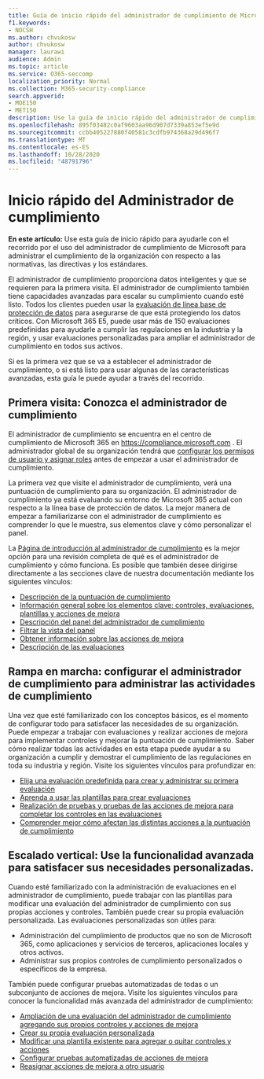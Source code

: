 ```yaml
---
title: Guía de inicio rápido del administrador de cumplimiento de Microsoft
f1.keywords:
- NOCSH
ms.author: chvukosw
author: chvukosw
manager: laurawi
audience: Admin
ms.topic: article
ms.service: O365-seccomp
localization_priority: Normal
ms.collection: M365-security-compliance
search.appverid:
- MOE150
- MET150
description: Use la guía de inicio rápido del administrador de cumplimiento para ayudarle en el recorrido de la comprensión, la configuración y el uso del administrador de cumplimiento.
ms.openlocfilehash: 895f03482c0af9603aa96d907d7339a853ef5e9d
ms.sourcegitcommit: ccbb405227880f40581c3cdfb974368a29d496f7
ms.translationtype: MT
ms.contentlocale: es-ES
ms.lasthandoff: 10/28/2020
ms.locfileid: "48791796"
---
```

# <a name="compliance-manager-quickstart"></a>Inicio rápido del Administrador de cumplimiento

**En este artículo:** Use esta guía de inicio rápido para ayudarle con el recorrido por el uso del administrador de cumplimiento de Microsoft para administrar el cumplimiento de la organización con respecto a las normativas, las directivas y los estándares.

El administrador de cumplimiento proporciona datos inteligentes y que se requieren para la primera visita. El administrador de cumplimiento también tiene capacidades avanzadas para escalar su cumplimiento cuando esté listo. Todos los clientes pueden usar la [evaluación de línea base de protección de datos](compliance-manager-assessments.md#data-protection-baseline-default-assessment) para asegurarse de que está protegiendo los datos críticos. Con Microsoft 365 E5, puede usar más de 150 evaluaciones predefinidas para ayudarle a cumplir las regulaciones en la industria y la región, y usar evaluaciones personalizadas para ampliar el administrador de cumplimiento en todos sus activos.

Si es la primera vez que se va a establecer el administrador de cumplimiento, o si está listo para usar algunas de las características avanzadas, esta guía le puede ayudar a través del recorrido.

## <a name="first-visit-get-to-know-compliance-manager"></a>Primera visita: Conozca el administrador de cumplimiento

El administrador de cumplimiento se encuentra en el centro de cumplimiento de Microsoft 365 en https://compliance.microsoft.com . El administrador global de su organización tendrá que [configurar los permisos de usuario y asignar roles](compliance-manager-setup.md#set-user-permissions-and-assign-roles) antes de empezar a usar el administrador de cumplimiento.

La primera vez que visite el administrador de cumplimiento, verá una puntuación de cumplimiento para su organización. El administrador de cumplimiento ya está evaluando su entorno de Microsoft 365 actual con respecto a la línea base de protección de datos. La mejor manera de empezar a familiarizarse con el administrador de cumplimiento es comprender lo que le muestra, sus elementos clave y cómo personalizar el panel.

La [Página de introducción al administrador de cumplimiento](compliance-manager.md) es la mejor opción para una revisión completa de qué es el administrador de cumplimiento y cómo funciona. Es posible que también desee dirigirse directamente a las secciones clave de nuestra documentación mediante los siguientes vínculos:

- [Descripción de la puntuación de cumplimiento](compliance-manager.md#understanding-your-compliance-score)
- [Información general sobre los elementos clave: controles, evaluaciones, plantillas y acciones de mejora](compliance-manager.md#key-elements-controls-assessments-templates-improvement-actions)
- [Descripción del panel del administrador de cumplimiento](compliance-manager-setup.md#understand-the-compliance-manager-dashboard)
- [Filtrar la vista del panel](compliance-manager-setup.md#filtering-your-dashboard-view)
- [Obtener información sobre las acciones de mejora](compliance-manager-setup.md#improvement-actions-page)
- [Descripción de las evaluaciones](compliance-manager.md#assessments)

## <a name="ramping-up-configure-compliance-manager-to-manage-your-compliance-activities"></a>Rampa en marcha: configurar el administrador de cumplimiento para administrar las actividades de cumplimiento

Una vez que esté familiarizado con los conceptos básicos, es el momento de configurar todo para satisfacer las necesidades de su organización. Puede empezar a trabajar con evaluaciones y realizar acciones de mejora para implementar controles y mejorar la puntuación de cumplimiento. Saber cómo realizar todas las actividades en esta etapa puede ayudar a su organización a cumplir y demostrar el cumplimiento de las regulaciones en toda su industria y región. Visite los siguientes vínculos para profundizar en:

- [Elija una evaluación predefinida para crear y administrar su primera evaluación](compliance-manager-assessments.md)
- [Aprenda a usar las plantillas para crear evaluaciones](compliance-manager-templates.md)
- [Realización de pruebas y pruebas de las acciones de mejora para completar los controles en las evaluaciones](compliance-manager-improvement-actions.md)
- [Comprender mejor cómo afectan las distintas acciones a la puntuación de cumplimiento](compliance-score-calculation.md)

## <a name="scaling-up-use-advanced-functionality-to-meet-your-custom-needs"></a>Escalado vertical: Use la funcionalidad avanzada para satisfacer sus necesidades personalizadas.

Cuando esté familiarizado con la administración de evaluaciones en el administrador de cumplimiento, puede trabajar con las plantillas para modificar una evaluación del administrador de cumplimiento con sus propias acciones y controles. También puede crear su propia evaluación personalizada. Las evaluaciones personalizadas son útiles para:

- Administración del cumplimiento de productos que no son de Microsoft 365, como aplicaciones y servicios de terceros, aplicaciones locales y otros activos.
- Administrar sus propios controles de cumplimiento personalizados o específicos de la empresa.

También puede configurar pruebas automatizadas de todas o un subconjunto de acciones de mejora. Visite los siguientes vínculos para conocer la funcionalidad más avanzada del administrador de cumplimiento:

- [Ampliación de una evaluación del administrador de cumplimiento agregando sus propios controles y acciones de mejora](compliance-manager-assessments.md#extend-a-pre-built-assessment)
- [Crear su propia evaluación personalizada](compliance-manager-assessments.md#create-your-own-custom-assessment)
- [Modificar una plantilla existente para agregar o quitar controles y acciones](compliance-manager-templates.md#modify-a-template)
- [Configurar pruebas automatizadas de acciones de mejora](compliance-manager-setup.md#set-up-automated-testing)
- [Reasignar acciones de mejora a otro usuario](compliance-manager-setup.md#reassign-improvement-actions-to-another-user)